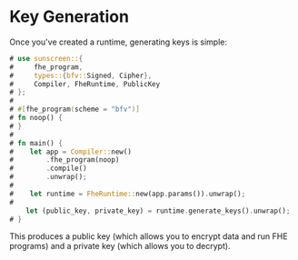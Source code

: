 # Key Generation
Once you've created a runtime, generating keys is simple:

```rust
# use sunscreen::{
#     fhe_program,
#     types::{bfv::Signed, Cipher},
#     Compiler, FheRuntime, PublicKey
# };
#
# #[fhe_program(scheme = "bfv")]
# fn noop() {
# }
#
# fn main() {
#    let app = Compiler::new()
#        .fhe_program(noop)
#        .compile()
#        .unwrap();
#
#    let runtime = FheRuntime::new(app.params()).unwrap();
#
    let (public_key, private_key) = runtime.generate_keys().unwrap();
# }
```

This produces a public key (which allows you to encrypt data and run FHE programs) and a private key (which allows you to decrypt).
